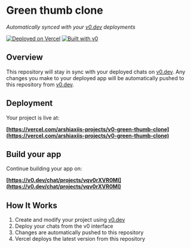 # Green thumb clone

*Automatically synced with your [v0.dev](https://v0.dev) deployments*

[![Deployed on Vercel](https://img.shields.io/badge/Deployed%20on-Vercel-black?style=for-the-badge&logo=vercel)](https://vercel.com/arshiaxiis-projects/v0-green-thumb-clone)
[![Built with v0](https://img.shields.io/badge/Built%20with-v0.dev-black?style=for-the-badge)](https://v0.dev/chat/projects/vqv0rXVR0MI)

## Overview

This repository will stay in sync with your deployed chats on [v0.dev](https://v0.dev).
Any changes you make to your deployed app will be automatically pushed to this repository from [v0.dev](https://v0.dev).

## Deployment

Your project is live at:

**[https://vercel.com/arshiaxiis-projects/v0-green-thumb-clone](https://vercel.com/arshiaxiis-projects/v0-green-thumb-clone)**

## Build your app

Continue building your app on:

**[https://v0.dev/chat/projects/vqv0rXVR0MI](https://v0.dev/chat/projects/vqv0rXVR0MI)**

## How It Works

1. Create and modify your project using [v0.dev](https://v0.dev)
2. Deploy your chats from the v0 interface
3. Changes are automatically pushed to this repository
4. Vercel deploys the latest version from this repository
